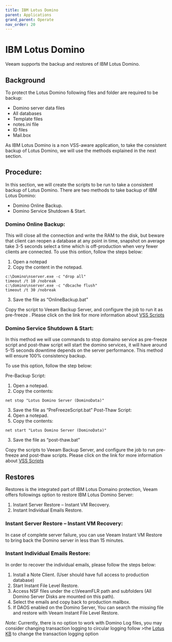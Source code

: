 ```yaml
---
title: IBM Lotus Domino
parent: Applications
grand_parent: Operate
nav_order: 20
---
```


# IBM Lotus Domino

Veeam supports the backup and restores of IBM Lotus Domino.

## Background

To protect the Lotus Domino following files and folder are required to be backup:

-	Domino server data files
-	All databases
-	Template files
-	notes.ini file
-	ID files
-	Mail.box

As IBM Lotus Domino is a non VSS-aware application, to take the consistent backup of Lotus Domino, we will use the methods explained in the next section.

## Procedure:

In this section, we will create the scripts to be run to take a consistent backup of Lotus Domino. There are two methods to take backup of IBM Lotus Domino:

-	Domino Online Backup.
-	Domino Service Shutdown & Start.

### Domino Online Backup:

This will close all the connection and write the RAM to the disk, but beware that client can reopen a database at any point in time, snapshot on average take 3-5 seconds select a time which is off-production when very fewer clients are connected. To use this ontion, follow the steps below:

1.	Open a notepad
2.	Copy the content in the notepad.

```
c:\Domino\nserver.exe -c "drop all"
timeout /t 10 /nobreak
c:\domino\nserver.exe -c "dbcache flush"
timeout /t 30 /nobreak
```

3.	Save the file as “OnlineBackup.bat”

Copy the script to Veeam Backup Server, and configure the job to run it as pre-freeze . Please click on the link for more information about [VSS Scripts](https://helpcenter.veeam.com/docs/backup/vsphere/backup_job_vss_scripts_vm.html?ver=95)

### Domino Service Shutdown & Start:

In this method we will use commands to stop domaino service as pre-freeze script and post-thaw script will start the domino services, it will have around 5-15 seconds downtime depends on the server performance. This method will ensure 100% consistency backup.

To use this option, follow the step below:

Pre-Backup Script:

1.	Open a notepad.
2.	Copy the contents:

`net stop "Lotus Domino Server (DominoData)"`

3.	Save the file as “PreFreezeScript.bat”
Post-Thaw Script:
1.	Open a notepad.
2.	Copy the contents:

`net start "Lotus Domino Server (DominoData)"`

3.	Save the file as “post-thaw.bat”

Copy the scripts to Veeam Backup Server, and configure the job to run pre-freeze and post-thaw scripts. Please click on the link for more information about [VSS Scripts](https://helpcenter.veeam.com/docs/backup/vsphere/backup_job_vss_scripts_vm.html?ver=95)

## Restores

Restores is the integrated part of IBM Lotus Domaino protection, Veeam offers followings option to restore IBM Lotus Domino Server:
1.	Instant Server Restore – Instant VM Recovery.
2.	Instant Individual Emails Restore. 	

### Instant Server Restore – Instant VM Recovery:

In case of complete server failure, you can use Veeam Instant VM Restore to bring back the Domino server in less than 15 minutes.

### Instant Individual Emails Restore:

In order to recover the individual emails, please follow the steps below:

1.	Install a Note Client. (User should have full access to production database)
2.	Start Instant File Level Restore.
3.	Access NSF files under the c:\VeeamFLR path and subfolders (All Domino Server Disks are mounted on this path).
4.	Select the emails and copy back to production mailbox.
5.	If DAOS enabled on the Domino Server, You can search the missing file and restore with Veeam Instant File Level Restore.

*Note:* Currently, there is no option to work with Domino Log files, you may consider changing transaction logging to circular logging follow >the [Lotus KB](https://www.ibm.com/support/knowledgecenter/en/SSKTMJ_9.0.1/admin/admn_settingupadominoserverfortransactionlogging_t.html) to change the transaction logging option  
